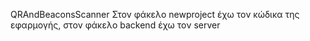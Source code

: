 QRAndBeaconsScanner
Στον φάκελο newproject έχω τον κώδικα της εφαρμογής, στον φάκελο backend έχω τον server

